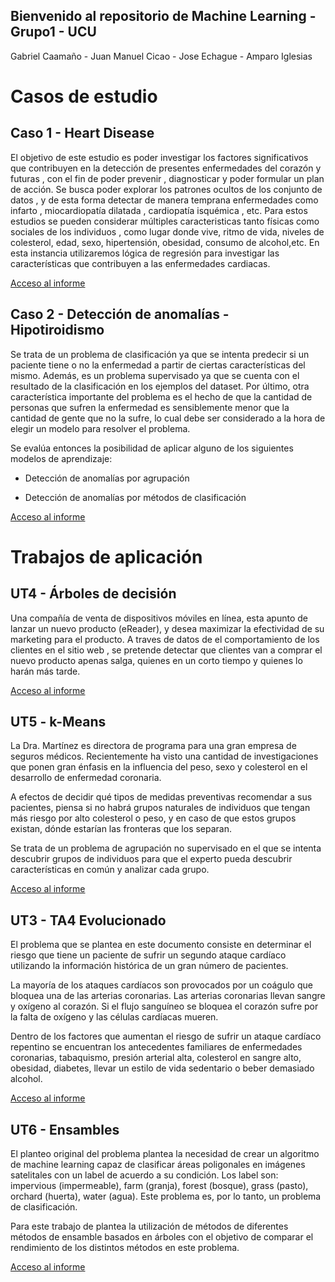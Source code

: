 ## Bienvenido al repositorio de Machine Learning - Grupo1 - UCU
   Gabriel Caamaño - Juan Manuel Cicao - Jose Echague - Amparo Iglesias
   
# Casos de estudio

## Caso 1 - Heart Disease

  El objetivo de este estudio es poder investigar los factores significativos que contribuyen en la detección de presentes enfermedades del corazón y futuras , con el fin de poder prevenir , diagnosticar y poder formular un plan de acción. Se busca poder explorar los patrones ocultos de los conjunto de datos , y de esta forma detectar de manera temprana enfermedades como infarto , miocardiopatía dilatada , cardiopatía isquémica , etc. Para estos estudios se pueden considerar múltiples caracteristicas tanto físicas como sociales de los individuos , como lugar donde vive, ritmo de vida, niveles de colesterol, edad, sexo, hipertensión, obesidad, consumo de alcohol,etc. En esta instancia utilizaremos lógica de regresión para investigar las características que contribuyen a las enfermedades cardiacas.

[Acceso al informe](HeartDesease/HeartDesease.md)

## Caso 2 - Detección de anomalías - Hipotiroidismo

  Se trata de un problema de clasificación ya que se intenta predecir si un paciente tiene o no la enfermedad a partir de ciertas características del mismo. Además, es un problema supervisado ya que se cuenta con el resultado de la clasificación en los ejemplos del dataset. Por último, otra característica importante del problema es el hecho de que la cantidad de personas que sufren la enfermedad es sensiblemente menor que la cantidad de gente que no la sufre, lo cual debe ser considerado a la hora de elegir un modelo para resolver el problema.

Se evalúa entonces la posibilidad de aplicar alguno de los siguientes modelos de aprendizaje:

  - Detección de anomalías por agrupación

  - Detección de anomalías por métodos de clasificación

[Acceso al informe](Hipotiroidismo/Hipotiroidismo.md)


# Trabajos de aplicación

## UT4 - Árboles de decisión 

  Una compañía de venta de dispositivos móviles en línea, esta apunto de lanzar un nuevo producto (eReader), y desea maximizar la efectividad de su marketing para el producto. A traves de datos de el comportamiento de los clientes en el sitio web , se pretende detectar que clientes van a comprar el nuevo producto apenas salga, quienes en un corto tiempo y quienes lo harán más tarde.

[Acceso al informe](UT4_Arboles_Decision/eReader.md)

## UT5 - k-Means

  La Dra. Martínez es directora de programa para una gran empresa de seguros médicos. Recientemente ha visto una cantidad de investigaciones que ponen gran énfasis en la influencia del peso, sexo y colesterol en el desarrollo de enfermedad coronaria.

A efectos de decidir qué tipos de medidas preventivas recomendar a sus pacientes, piensa si no habrá grupos naturales de individuos que tengan más riesgo por alto colesterol o peso, y en caso de que estos grupos existan, dónde estarían las fronteras que los separan.

Se trata de un problema de agrupación no supervisado en el que se intenta descubrir grupos de individuos para que el experto pueda descubrir características en común y analizar cada grupo.

[Acceso al informe](UT5-kMeans/k-Means.md)

## UT3 - TA4 Evolucionado

  El problema que se plantea en este documento consiste en determinar el riesgo que tiene un paciente de sufrir un segundo ataque cardíaco utilizando la información histórica de un gran número de pacientes.

La mayoría de los ataques cardíacos son provocados por un coágulo que bloquea una de las arterias coronarias. Las arterias coronarias llevan sangre y oxígeno al corazón. Si el flujo sanguíneo se bloquea el corazón sufre por la falta de oxígeno y las células cardíacas mueren.

Dentro de los factores que aumentan el riesgo de sufrir un ataque cardíaco repentino se encuentran los antecedentes familiares de enfermedades coronarias, tabaquismo, presión arterial alta, colesterol en sangre alto, obesidad, diabetes, llevar un estilo de vida sedentario o beber demasiado alcohol.

[Acceso al informe](UT3-TA4/UT3-TA4.md)

## UT6 - Ensambles

  El planteo original del problema plantea la necesidad de crear un algoritmo de machine learning capaz de clasificar áreas poligonales en imágenes satelitales con un label de acuerdo a su condición. Los label son: impervious (impermeable), farm (granja), forest (bosque), grass (pasto), orchard (huerta), water (agua). Este problema es, por lo tanto, un problema de clasificación.

Para este trabajo de plantea la utilización de métodos de diferentes métodos de ensamble basados en árboles con el objetivo de comparar el rendimiento de los distintos métodos en este problema.

[Acceso al informe](UT6_Ensambles/ensamble.md)
